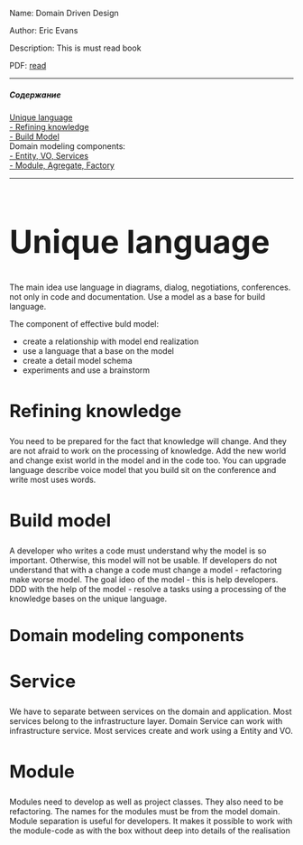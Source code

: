 
Name: Domain Driven Design

Author: Eric Evans

Description: This is must read book

PDF: [read](https://domainlanguage.com/wp-content/uploads/2016/05/DDD_Reference_2015-03.pdf)
___
##### Содержание  
[Unique language](#UniqueLanguage)  
[ - Refining knowledge](#RefiningKnowledge)  
[ - Build Model](#BuildModel)  
Domain modeling components:   
[ - Entity, VO, Services](#Service)  
[ - Module, Agregate, Factory](#Module)  

___
# <a name="UniqueLanguage"><h1>Unique language</h1></a>

The main idea use language in diagrams, dialog, negotiations, conferences. not only in code and documentation. Use a model as a base for build language.  

The component of effective buld model:
* create a relationship with model end realization
* use a language that a base on the model
* create a detail model schema
* experiments and use a brainstorm

## <a name="RefiningKnowledge"><h2>Refining knowledge</h2></a>
You need to be prepared for the fact that knowledge will change. And they are not afraid to work on the processing of knowledge. Add the new world and change exist world in the model and in the code too. You can upgrade language describe voice model that you build sit on the conference and write most uses words. 


## <a name="BuildModel"><h2>Build model</h2></a>

A developer who writes a code must understand why the model is so important. Otherwise, this model will not be usable. 
If developers do not understand that with a change a code must change a model - refactoring make worse model. The goal ideo of the model - this is help developers. DDD with the help of the model - resolve a tasks using a processing of the knowledge bases on the unique language.

# <h1>Domain modeling components</h1>

## <a name="Service"><h2>Service</h2></a>
We have to separate between services on the domain and application. Most services belong to the infrastructure layer. Domain Service can work with infrastructure service. Most services create and work using a Entity and VO.

## <a name="Module"><h2>Module</h2></a>
Modules need to develop as well as project classes. They also need to be refactoring. The names for the modules must be from the model domain. Module separation is useful for developers. It makes it possible to work with the module-code as with the box without deep into details of the realisation


